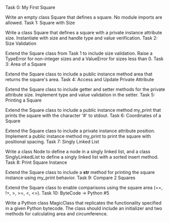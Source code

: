 Task 0: My First Square

Write an empty class Square that defines a square. No module imports are allowed.
Task 1: Square with Size

Write a class Square that defines a square with a private instance attribute size. Instantiate with size and handle type and value verification.
Task 2: Size Validation

Extend the Square class from Task 1 to include size validation. Raise a TypeError for non-integer sizes and a ValueError for sizes less than 0.
Task 3: Area of a Square

Extend the Square class to include a public instance method area that returns the square's area.
Task 4: Access and Update Private Attribute

Extend the Square class to include getter and setter methods for the private attribute size. Implement type and value validation in the setter.
Task 5: Printing a Square

Extend the Square class to include a public instance method my_print that prints the square with the character '#' to stdout.
Task 6: Coordinates of a Square

Extend the Square class to include a private instance attribute position. Implement a public instance method my_print to print the square with positional spacing.
Task 7: Singly Linked List

Write a class Node to define a node in a singly linked list, and a class SinglyLinkedList to define a singly linked list with a sorted insert method.
Task 8: Print Square Instance

Extend the Square class to include a __str__ method for printing the square instance using my_print behavior.
Task 9: Compare 2 Squares

Extend the Square class to enable comparisons using the square area (==, !=, >, >=, <, <=).
Task 10: ByteCode -> Python #5

Write a Python class MagicClass that replicates the functionality specified in a given Python bytecode. The class should include an initializer and two methods for calculating area and circumference.
